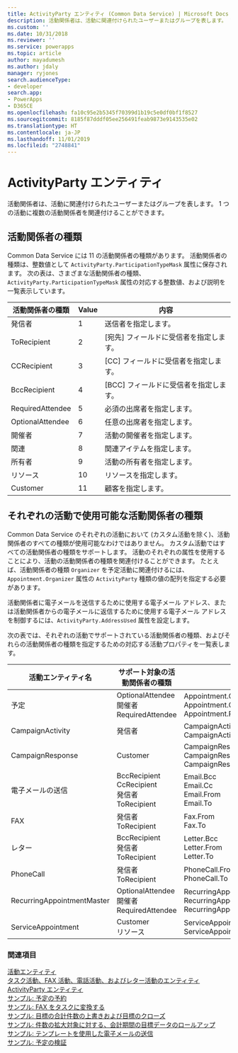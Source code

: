 ```yaml
---
title: ActivityParty エンティティ (Common Data Service) | Microsoft Docs
description: 活動関係者は、活動に関連付けられたユーザーまたはグループを表します。 1 つの活動に複数の活動関係者を関連付けることができます
ms.custom: ''
ms.date: 10/31/2018
ms.reviewer: ''
ms.service: powerapps
ms.topic: article
author: mayadumesh
ms.author: jdaly
manager: ryjones
search.audienceType:
- developer
search.app:
- PowerApps
- D365CE
ms.openlocfilehash: fa10c95e2b5345f70399d1b19c5e0df0bf1f8527
ms.sourcegitcommit: 8185f87dddf05ee256491feab9873e9143535e02
ms.translationtype: HT
ms.contentlocale: ja-JP
ms.lasthandoff: 11/01/2019
ms.locfileid: "2748841"
---
```

# <a name="activityparty-entity"></a>ActivityParty エンティティ

活動関係者は、活動に関連付けられたユーザーまたはグループを表します。 1 つの活動に複数の活動関係者を関連付けることができます。  
  
<a name="ActivityPartyTypes"></a>   

## <a name="activity-party-types"></a>活動関係者の種類  

 Common Data Service には 11 の活動関係者の種類があります。 活動関係者の種類は、整数値として `ActivityParty.ParticipationTypeMask` 属性に保存されます。 次の表は、さまざまな活動関係者の種類、`ActivityParty.ParticipationTypeMask` 属性の対応する整数値、および説明を一覧表示しています。  
  
|活動関係者の種類|Value|内容|  
|-------------------------|-----------|-----------------|  
|発信者|1|送信者を指定します。|  
|ToRecipient|2|[宛先] フィールドに受信者を指定します。|  
|CCRecipient|3|[CC] フィールドに受信者を指定します。|  
|BccRecipient|4|[BCC] フィールドに受信者を指定します。|  
|RequiredAttendee|5|必須の出席者を指定します。|  
|OptionalAttendee|6|任意の出席者を指定します。|  
|開催者|7|活動の開催者を指定します。|  
|関連|8|関連アイテムを指定します。|  
|所有者 |9|活動の所有者を指定します。|  
|リソース |10|リソースを指定します。|  
|Customer|11|顧客を指定します。|  
  
<a name="SupportedActivityPartyTypes"></a>   
## <a name="activity-party-types-available-for-each-activity"></a>それぞれの活動で使用可能な活動関係者の種類  
 Common Data Service のそれぞれの活動において (カスタム活動を除く)、活動関係者のすべての種類が使用可能なわけではありません。 カスタム活動ではすべての活動関係者の種類をサポートします。 活動のそれぞれの属性を使用することにより、活動の活動関係者の種類を関連付けることができます。 たとえば、活動関係者の種類 `Organizer` を予定活動に関連付けるには、`Appointment.Organizer` 属性の `ActivityParty` 種類の値の配列を指定する必要があります。  
  
 活動関係者に電子メールを送信するために使用する電子メール アドレス、または活動関係者からの電子メールに返信するために使用する電子メール アドレスを制御するには、`ActivityParty.AddressUsed` 属性を設定します。  
  
 次の表では、それぞれの活動でサポートされている活動関係者の種類、およびそれらの活動関係者の種類を指定するための対応する活動プロパティを一覧表します。  
  
|活動エンティティ名|サポート対象の活動関係者の種類|活動属性|  
|--------------------------|-----------------------------------|------------------------|  
|予定​​|OptionalAttendee<br />開催者<br />RequiredAttendee|Appointment.OptionalAttendees<br />Appointment.Organizer<br />Appointment.RequiredAttendees|  
|CampaignActivity|発信者|CampaignActivity.Partners<br />CampaignActivity.From|  
|CampaignResponse|Customer|CampaignResponse.Customer<br />CampaignResponse.Partner<br />CampaignResponse.From|  
|電子メールの送信|BccRecipient<br />CcRecipient<br />発信者<br />ToRecipient|Email.Bcc<br />Email.Cc<br />Email.From<br />Email.To|  
|FAX |発信者<br />ToRecipient|Fax.From<br />Fax.To|  
|レター |BccRecipient<br />発信者<br />ToRecipient|Letter.Bcc<br />Letter.From<br />Letter.To|  
|PhoneCall|発信者<br />ToRecipient|PhoneCall.From<br />PhoneCall.To|  
|RecurringAppointmentMaster|OptionalAttendee<br />開催者<br />RequiredAttendee|RecurringAppointmentMaster.OptionalAttendees<br />RecurringAppointmentMaster.Organizer<br />RecurringAppointmentMaster.RequiredAttendees|  
|ServiceAppointment|Customer<br />リソース |ServiceAppointment.Customers<br />ServiceAppointment.Resources|  
  
### <a name="see-also"></a>関連項目  
 [活動エンティティ](activity-entities.md)   
 [タスク活動、FAX 活動、電話活動、およびレター活動のエンティティ](task-fax-phone-call-letter-activity-entities.md)   
 [ActivityParty エンティティ](reference/entities/activityparty.md)   
 [サンプル: 予定の予約](/dynamics365/customer-engagement/developer/sample-book-appointment)<br>
 [サンプル: FAX をタスクに変換する](/dynamics365/customer-engagement/developer/sample-convert-fax-task)   
 [サンプル: 目標の合計件数の上書きおよび目標のクローズ](/dynamics365/customer-engagement/developer/sample-override-goal-total-count-close-goal)   
 [サンプル: 件数の拡大対象に対する、会計期間の目標データのロールアップ](/dynamics365/customer-engagement/developer/sample-rollup-goal-data-fiscal-period-stretch-target-count)   
 [サンプル: テンプレートを使用した電子メールの送信](/dynamics365/customer-engagement/developer/sample-send-email-template)   
 [サンプル: 予定の検証](/dynamics365/customer-engagement/developer/sample-validate-appointment)
